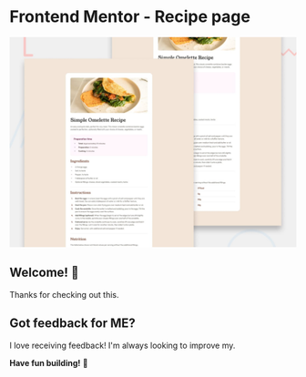 # Frontend Mentor - Recipe page

![Design preview for the Recipe page coding challenge](./design/desktop-preview.jpg)

## Welcome! 👋

Thanks for checking out this.

## Got feedback for ME?

I love receiving feedback! I'm always looking to improve my.


**Have fun building!** 🚀
